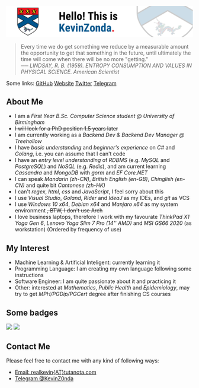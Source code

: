 ![](img/banner-2021.png)

> Every time we do get something we reduce by a measurable amount the opportunity to get that something in the future, until ultimately the time will come when there will be no more "getting."  
> ── *LINDSAY, R. B. (1959). ENTROPY CONSUMPTION AND VALUES IN PHYSICAL SCIENCE. American Scientist*

Some links:
[GitHub](https://github.com/KevinZonda)
[Website](https://KevinZonda.com)
[Twitter](https://twitter.com/FailedWaste)
[Telegram](https://t.me/KevinZonda)

## About Me

- I am a _First Year B.Sc. Computer Science student @ University of Birmingham_
- ~~I will look for a PhD position 1.5 years later~~
- I am currently working as a _Backend Dev & Backend Dev Manager @ Treehollow_
- I have _basic understanding_ and _beginner's experience_ on  _C#_ and _Golang_, i.e. you can assume that I can't code
- I have an _entry level understanding_ of _RDBMS_ (e.g. _MySQL_ and _PostgreSQL_) and _NoSQL_ (e.g. _Redis_),
  and am current learning _Cassandra_ and _MongoDB_ with _gorm_ and _EF Core.NET_
- I can speak _Mandarin (zh-CN)_, _British English (en-GB)_, _Chinglish (en-CN)_ and quite bit _Cantonese (zh-HK)_
- I can't _regex_, _html_, _css_ and _JavaScript_, I feel sorry about this
- I use _Visual Studio_, _Goland_, _Rider_ and _IdeaJ_ as my IDEs, and _git_ as VCS
- I use _Windows 10 x64_, _Debian x64_ and _Manjaro x64_ as my system environment ~~, BTW, I don't use Arch~~
- I love business laptops, therefore I work with my favourate _ThinkPad X1 Yoga Gen 6_,
  _Lenovo Yoga Slim 7 Pro (14'' AMD)_ and _MSI GS66 2020_ (as workstation) (Ordered by frequency of use)


## My Interest

- Machine Learning & Artificial Inteligent: currently learning it
- Programming Language: I am creating my own language following some instructions
- Software Engineer: I am quite passionate about it and practicing it
- Other: interested at _Mathematics_, _Public Health_ and _Epidemiology_, may try to get _MPH/PGDip/PGCert_ degree after finishing CS courses

## Some badges

![](https://skillicons.dev/icons?i=arduino,raspberrypi,azure,github,twitter,cloudflare,linux,dotnet,cs,go,java,powershell,visualstudio,idea,vscode,docker,postgres,redis)
![](https://www.codewars.com/users/KevinZonda/badges/large)

## Contact Me

Please feel free to contact me with any kind of following ways:

- [Email: realkevin{AT}tutanota.com](mailto:realkevin@tutanota.com)
- [Telegram @KevinZ0nda](https://t.me/KevinZ0nda)

